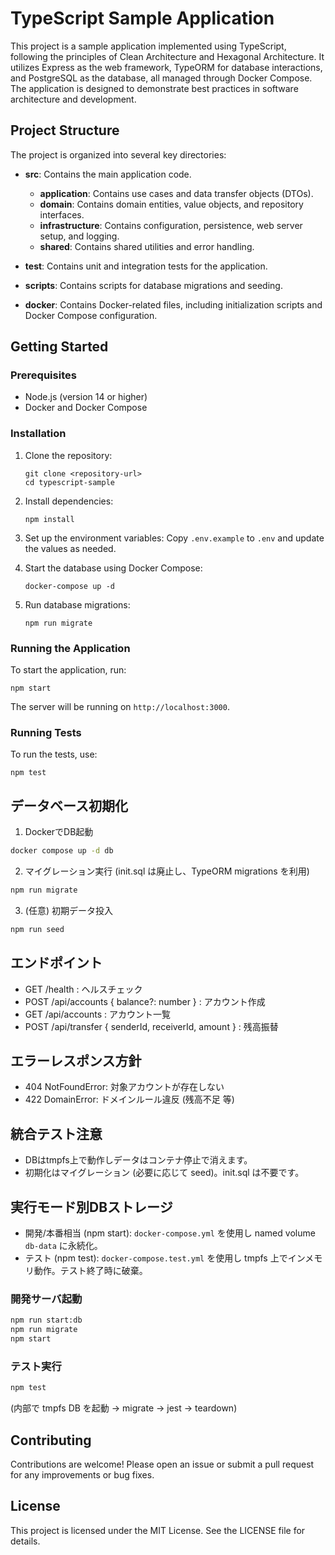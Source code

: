 # TypeScript Sample Application

This project is a sample application implemented using TypeScript, following the principles of Clean Architecture and Hexagonal Architecture. It utilizes Express as the web framework, TypeORM for database interactions, and PostgreSQL as the database, all managed through Docker Compose. The application is designed to demonstrate best practices in software architecture and development.

## Project Structure

The project is organized into several key directories:

- **src**: Contains the main application code.
  - **application**: Contains use cases and data transfer objects (DTOs).
  - **domain**: Contains domain entities, value objects, and repository interfaces.
  - **infrastructure**: Contains configuration, persistence, web server setup, and logging.
  - **shared**: Contains shared utilities and error handling.

- **test**: Contains unit and integration tests for the application.

- **scripts**: Contains scripts for database migrations and seeding.

- **docker**: Contains Docker-related files, including initialization scripts and Docker Compose configuration.

## Getting Started

### Prerequisites

- Node.js (version 14 or higher)
- Docker and Docker Compose

### Installation

1. Clone the repository:
   ```
   git clone <repository-url>
   cd typescript-sample
   ```

2. Install dependencies:
   ```
   npm install
   ```

3. Set up the environment variables:
   Copy `.env.example` to `.env` and update the values as needed.

4. Start the database using Docker Compose:
   ```
   docker-compose up -d
   ```

5. Run database migrations:
   ```
   npm run migrate
   ```

### Running the Application

To start the application, run:
```
npm start
```

The server will be running on `http://localhost:3000`.

### Running Tests

To run the tests, use:
```
npm test
```

## データベース初期化

1. DockerでDB起動
```bash
docker compose up -d db
```
2. マイグレーション実行 (init.sql は廃止し、TypeORM migrations を利用)
```bash
npm run migrate
```
3. (任意) 初期データ投入
```bash
npm run seed
```

## エンドポイント

- GET /health : ヘルスチェック
- POST /api/accounts { balance?: number } : アカウント作成
- GET /api/accounts : アカウント一覧
- POST /api/transfer { senderId, receiverId, amount } : 残高振替

## エラーレスポンス方針
- 404 NotFoundError: 対象アカウントが存在しない
- 422 DomainError: ドメインルール違反 (残高不足 等)

## 統合テスト注意
- DBはtmpfs上で動作しデータはコンテナ停止で消えます。
- 初期化はマイグレーション (必要に応じて seed)。init.sql は不要です。

## 実行モード別DBストレージ
- 開発/本番相当 (npm start): `docker-compose.yml` を使用し named volume `db-data` に永続化。
- テスト (npm test): `docker-compose.test.yml` を使用し tmpfs 上でインメモリ動作。テスト終了時に破棄。

### 開発サーバ起動
```bash
npm run start:db
npm run migrate
npm start
```

### テスト実行
```bash
npm test
```
(内部で tmpfs DB を起動 -> migrate -> jest -> teardown)

## Contributing

Contributions are welcome! Please open an issue or submit a pull request for any improvements or bug fixes.

## License

This project is licensed under the MIT License. See the LICENSE file for details.